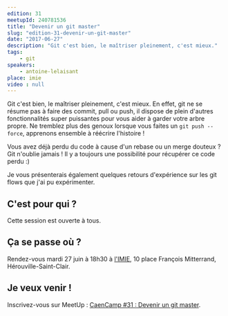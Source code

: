 ```yaml
---
edition: 31
meetupId: 240781536
title: "Devenir un git master"
slug: "edition-31-devenir-un-git-master"
date: "2017-06-27"
description: "Git c'est bien, le maîtriser pleinement, c'est mieux."
tags:
    - git
speakers:
    - antoine-lelaisant
place: imie
video : null
---
```


Git c'est bien, le maîtriser pleinement, c'est mieux. En effet, git ne se résume pas à faire des
commit, pull ou push, il dispose de plein d'autres fonctionnalités super puissantes pour vous aider
à garder votre arbre propre. Ne tremblez plus des genoux lorsque vous faites un `git push --force`,
apprenons ensemble à réécrire l'histoire !

Vous avez déjà perdu du code à cause d'un rebase ou un merge douteux ? Git n'oublie jamais ! Il y a
toujours une possibilité pour récupérer ce code perdu :)

Je vous présenterais également quelques retours d'expérience sur les git flows que j'ai pu
expérimenter.

<!-- more -->

## C'est pour qui ?

Cette session est ouverte à tous.

## Ça se passe où ?

Rendez-vous mardi 27 juin à 18h30 à [l'IMIE](http://imie-ecole-informatique.fr/campus/caen.html), 10
place François Mitterrand, Hérouville-Saint-Clair.

## Je veux venir !

Inscrivez-vous sur MeetUp :
[CaenCamp #31 : Devenir un git master](https://www.meetup.com/CaenCamp/events/240781536/).
